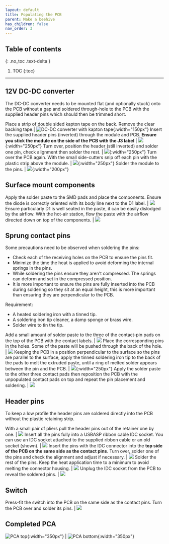 ```yaml
---
layout: default
title: Populating the PCB
parent: Make a beehive
has_children: false
nav_order: 3
---
```

<!-- Adds class names: {: .no_toc .text-delta } -->

## Table of contents
{: .no_toc .text-delta }

1. TOC
{:toc}

---
## 12V DC-DC converter

The DC-DC converter needs to be mounted flat (and optionally stuck) onto the PCB without a gap and soldered through-hole
to the PCB with the supplied header pins which should then be trimmed short.

Place a strip of double sided kapton tape on the back. Remove the clear backing tape.| ![DC-DC converter with kapton tape](assets/DC-DC-kapton.jpg){:width="150px"}
Insert the supplied header pins (inverted) through the module and PCB. **Ensure you stick the module on the side of the PCB with the J3 label** | ![](assets/DC-DC-presolder.jpg){:width="250px"}
Turn over, position the header (still inverted) and solder one pin, check alignment then solder the rest. | ![](assets/DC-DC-soldering1.jpg){:width="250px"}
Turn over the PCB again. With the small side-cutters snip off each pin with the plastic strip above the module. | ![](assets/DC-DC-solder2.jpg){:width="250px"}
Solder the module to the pins. | ![](assets/DC-DC-solder3.jpg){:width="200px"}

## Surface mount components

Apply the solder paste to the SMD pads and place the components. Ensure the diode is correctly oriented with its body line next to the D1 label. | ![](assets/paste-with-SMDs.jpg)
Ensure particularly D1 is well seated in the paste, it can be easily dislodged by the airflow. With the hot-air station, flow the paste with the airflow directed down on top of the components. | ![](assets/SMDs-soldered.jpg)

## Sprung contact pins

Some precautions need to be observed when soldering the pins:
* Check each of the receiving holes on the PCB to ensure the pins fit.
* Minimize the time the heat is applied to avoid deforming the internal springs in the pins.
* While soldering the pins ensure they aren't compressed. The springs can deform and set in the compressed position.
* It is more important to ensure the pins are fully inserted into the PCB during soldering so they sit at an equal height, this is more important than ensuring they are perpendicular to the PCB.

Requirement:
* A heated soldering iron with a tinned tip.
* A soldering iron tip cleaner, a damp sponge or brass wire.
* Solder wire to tin the tip.

Add a small amount of solder paste to the three of the contact-pin pads on the top of the PCB with the contact labels. | ![](assets/PCB-pins-paste.jpg)
Place the corresponding pins in the holes. Some of the paste will be pushed through the back of the hole. | ![](assets/PCB-pins-place.jpg)
Keeping the PCB in a position perpendicular to the surface so the pins are parallel to the surface, apply the tinned soldering iron tip to the back of the pads to melt the extruded paste, until a ring of melted solder appears between the pin and the PCB. | ![](assets/contact-pin-solder-ring.jpg){:width="250px"}
Apply the solder paste to the other three contact pads then reposition the PCB with the unpopulated contact pads on top and repeat the pin placement and soldering. | ![](assets/soldered-contact-pins.jpg)

## Header pins

To keep a low profile the header pins are soldered directly into the PCB without the plastic retaining strip.

With a small pair of pliers pull the header pins out of the retainer one by one. | ![](assets/removed-header-pins.jpg)
Insert all the pins fully into a USBASP ribbon cable IDC socket. You can use an IDC socket attached to the supplied ribbon cable or an old socket (shown). | ![](assets/pins-in-IDC-connector.jpg)
Insert the pins with the IDC connector into the **top side of the PCB on the same side as the contact pins**. Turn over, solder one of the pins and check the alignment and adjust if necessary. | ![](assets/header-pins-1-soldered.jpg)
Solder the rest of the pins. Keep the heat application time to a minimum to avoid melting the connector housing. | ![](assets/header-pins-all-soldered.jpg)
Unplug the IDC socket from the PCB to reveal the soldered pins. | ![](assets/header-pins-all-soldered-top.jpg)

## Switch

Press-fit the switch into the PCB on the same side as the contact pins. Turn the PCB over and solder its pins. | ![](assets/sw-soldered-top.jpg)

## Completed PCA

![PCA top](assets/PCA-top.jpg){:width="350px"} | ![PCA bottom](assets/PCA-bottom.jpg){:width="350px"}
